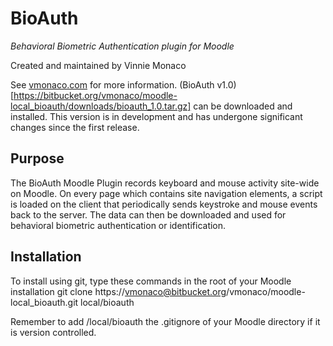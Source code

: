 # BioAuth
*Behavioral Biometric Authentication plugin for Moodle*

Created and maintained by Vinnie Monaco

See [vmonaco.com](http://vmonaco.com/moodle-bioauth-plugin/) for more information. (BioAuth v1.0)[https://bitbucket.org/vmonaco/moodle-local_bioauth/downloads/bioauth_1.0.tar.gz] can be downloaded and installed. This version is in development and has undergone significant changes since the first release.

## Purpose
The BioAuth Moodle Plugin records keyboard and mouse activity site-wide on Moodle. On every page which contains site navigation elements, a script is loaded on the client that periodically sends keystroke and mouse events back to the server. The data can then be downloaded and used for behavioral biometric authentication or identification.

## Installation
To install using git, type these commands in the root of your Moodle installation
    git clone https://vmonaco@bitbucket.org/vmonaco/moodle-local_bioauth.git local/bioauth
    
Remember to add /local/bioauth the .gitignore of your Moodle directory if it is version controlled.

